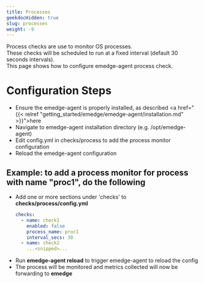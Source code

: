 ```yaml
---
title: Processes
geekdocHidden: true
slug: processes
weight: -9
---
```

Process checks are use to monitor OS processes.
<br>
These checks will be scheduled to run at a fixed interval (default 30 seconds intervals).
<br>
This page shows how to configure emedge-agent process check.

# Configuration Steps
- Ensure the emedge-agent is properly installed, as described <a href="{{< relref "getting_started/emedge/emedge-agent/installation.md" >}}">here</a>
- Navigate to emedge-agent installation directory (e.g. /opt/emedge-agent)
- Edit config.yml in checks/process to add the process monitor configuration
- Reload the emedge-agent configuration

## Example: to add a process monitor for process with name "proc1", do the following
  - Add one or more sections under 'checks' to **checks/process/config.yml**
    ```yaml
    checks:
      - name: check1
        enabled: false
        process_name: proc1
        interval_secs: 30
      - name: check2
        ...<snipped>...
    ```
  - Run **emedge-agent reload** to trigger emedge-agent to reload the config
  - The process will be monitored and metrics collected will now be forwarding to **emedge**
